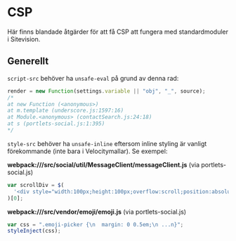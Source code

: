 # CSP

Här finns blandade åtgärder för att få CSP att fungera med standardmoduler i Sitevision.

## Generellt

`script-src` behöver ha `unsafe-eval` på grund av denna rad:

```js
render = new Function(settings.variable || "obj", "_", source);
/*
at new Function (<anonymous>)
at m.template (underscore.js:1597:16)
at Module.<anonymous> (contactSearch.js:24:18)
at s (portlets-social.js:1:395)
*/
```

`style-src` behöver ha `unsafe-inline` eftersom inline styling är vanligt förekommande (inte bara i Velocitymallar). Se exempel:

**webpack:///src/social/util/MessageClient/messageClient.js** (via portlets-social.js)

```js
var scrollDiv = $(
  '<div style="width:100px;height:100px;overflow:scroll;position:absolute;top:-9999em;" />'
)[0];
```

**webpack:///src/vendor/emoji/emoji.js** (via portlets-social.js)

```js
var css = ".emoji-picker {\n  margin: 0 0.5em;\n ...n}";
styleInject(css);
```
